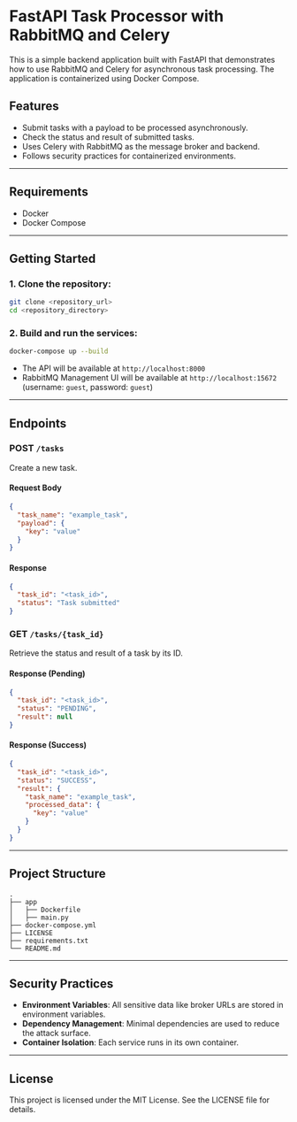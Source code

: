 # FastAPI Task Processor with RabbitMQ and Celery

This is a simple backend application built with FastAPI that demonstrates how to use RabbitMQ and Celery for asynchronous task processing. The application is containerized using Docker Compose.

## Features
- Submit tasks with a payload to be processed asynchronously.
- Check the status and result of submitted tasks.
- Uses Celery with RabbitMQ as the message broker and backend.
- Follows security practices for containerized environments.

---

## Requirements
- Docker
- Docker Compose

---

## Getting Started
### 1. Clone the repository:
```bash
git clone <repository_url>
cd <repository_directory>
```

### 2. Build and run the services:
```bash
docker-compose up --build
```

- The API will be available at `http://localhost:8000`
- RabbitMQ Management UI will be available at `http://localhost:15672` (username: `guest`, password: `guest`)

---

## Endpoints
### POST `/tasks`
Create a new task.

#### Request Body
```json
{
  "task_name": "example_task",
  "payload": {
    "key": "value"
  }
}
```
#### Response
```json
{
  "task_id": "<task_id>",
  "status": "Task submitted"
}
```

### GET `/tasks/{task_id}`
Retrieve the status and result of a task by its ID.

#### Response (Pending)
```json
{
  "task_id": "<task_id>",
  "status": "PENDING",
  "result": null
}
```

#### Response (Success)
```json
{
  "task_id": "<task_id>",
  "status": "SUCCESS",
  "result": {
    "task_name": "example_task",
    "processed_data": {
      "key": "value"
    }
  }
}
```

---

## Project Structure
```
.
├── app
│   ├── Dockerfile
│   ├── main.py
├── docker-compose.yml
├── LICENSE
├── requirements.txt
└── README.md
```

---

## Security Practices
- **Environment Variables**: All sensitive data like broker URLs are stored in environment variables.
- **Dependency Management**: Minimal dependencies are used to reduce the attack surface.
- **Container Isolation**: Each service runs in its own container.

---

## License
This project is licensed under the MIT License. See the LICENSE file for details.